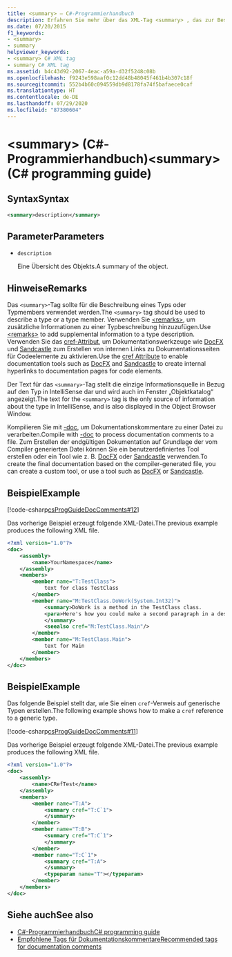 ```yaml
---
title: <summary> – C#-Programmierhandbuch
description: Erfahren Sie mehr über das XML-Tag <summary> , das zur Beschreibung eines Typs oder Typmembers verwendet wird. Hier finden Sie Codebeispiele und zusätzliche verfügbare Ressourcen.
ms.date: 07/20/2015
f1_keywords:
- <summary>
- summary
helpviewer_keywords:
- <summary> C# XML tag
- summary C# XML tag
ms.assetid: b4c43d92-2067-4eac-a59a-d32f5248c08b
ms.openlocfilehash: f9243e598aaf0c12dd48b48045f461b4b307c18f
ms.sourcegitcommit: 552b4b60c094559db9d8178fa74f5bafaece0caf
ms.translationtype: HT
ms.contentlocale: de-DE
ms.lasthandoff: 07/29/2020
ms.locfileid: "87380604"
---
```

# <a name="summary-c-programming-guide"></a><span data-ttu-id="fa549-105">\<summary> (C#-Programmierhandbuch)</span><span class="sxs-lookup"><span data-stu-id="fa549-105">\<summary> (C# programming guide)</span></span>

## <a name="syntax"></a><span data-ttu-id="fa549-106">Syntax</span><span class="sxs-lookup"><span data-stu-id="fa549-106">Syntax</span></span>

```xml
<summary>description</summary>
```

## <a name="parameters"></a><span data-ttu-id="fa549-107">Parameter</span><span class="sxs-lookup"><span data-stu-id="fa549-107">Parameters</span></span>

- `description`

  <span data-ttu-id="fa549-108">Eine Übersicht des Objekts.</span><span class="sxs-lookup"><span data-stu-id="fa549-108">A summary of the object.</span></span>

## <a name="remarks"></a><span data-ttu-id="fa549-109">Hinweise</span><span class="sxs-lookup"><span data-stu-id="fa549-109">Remarks</span></span>

<span data-ttu-id="fa549-110">Das `<summary>`-Tag sollte für die Beschreibung eines Typs oder Typmembers verwendet werden.</span><span class="sxs-lookup"><span data-stu-id="fa549-110">The `<summary>` tag should be used to describe a type or a type member.</span></span> <span data-ttu-id="fa549-111">Verwenden Sie [\<remarks>](./remarks.md), um zusätzliche Informationen zu einer Typbeschreibung hinzuzufügen.</span><span class="sxs-lookup"><span data-stu-id="fa549-111">Use [\<remarks>](./remarks.md) to add supplemental information to a type description.</span></span> <span data-ttu-id="fa549-112">Verwenden Sie das [cref-Attribut](./cref-attribute.md), um Dokumentationswerkzeuge wie [DocFX](https://dotnet.github.io/docfx/) und [Sandcastle](https://github.com/EWSoftware/SHFB) zum Erstellen von internen Links zu Dokumentationsseiten für Codeelemente zu aktivieren.</span><span class="sxs-lookup"><span data-stu-id="fa549-112">Use the [cref Attribute](./cref-attribute.md) to enable documentation tools such as [DocFX](https://dotnet.github.io/docfx/) and [Sandcastle](https://github.com/EWSoftware/SHFB) to create internal hyperlinks to documentation pages for code elements.</span></span>

<span data-ttu-id="fa549-113">Der Text für das `<summary>`-Tag stellt die einzige Informationsquelle in Bezug auf den Typ in IntelliSense dar und wird auch im Fenster „Objektkatalog“ angezeigt.</span><span class="sxs-lookup"><span data-stu-id="fa549-113">The text for the `<summary>` tag is the only source of information about the type in IntelliSense, and is also displayed in the Object Browser Window.</span></span>

<span data-ttu-id="fa549-114">Kompilieren Sie mit [-doc](../../language-reference/compiler-options/doc-compiler-option.md), um Dokumentationskommentare zu einer Datei zu verarbeiten.</span><span class="sxs-lookup"><span data-stu-id="fa549-114">Compile with [-doc](../../language-reference/compiler-options/doc-compiler-option.md) to process documentation comments to a file.</span></span> <span data-ttu-id="fa549-115">Zum Erstellen der endgültigen Dokumentation auf Grundlage der vom Compiler generierten Datei können Sie ein benutzerdefiniertes Tool erstellen oder ein Tool wie z. B. [DocFX](https://dotnet.github.io/docfx/) oder [Sandcastle](https://github.com/EWSoftware/SHFB) verwenden.</span><span class="sxs-lookup"><span data-stu-id="fa549-115">To create the final documentation based on the compiler-generated file, you can create a custom tool, or use a tool such as [DocFX](https://dotnet.github.io/docfx/) or [Sandcastle](https://github.com/EWSoftware/SHFB).</span></span>

## <a name="example"></a><span data-ttu-id="fa549-116">Beispiel</span><span class="sxs-lookup"><span data-stu-id="fa549-116">Example</span></span>

[!code-csharp[csProgGuideDocComments#12](~/samples/snippets/csharp/VS_Snippets_VBCSharp/csProgGuideDocComments/CS/DocComments.cs#12)]

<span data-ttu-id="fa549-117">Das vorherige Beispiel erzeugt folgende XML-Datei.</span><span class="sxs-lookup"><span data-stu-id="fa549-117">The previous example produces the following XML file.</span></span>

```xml
<?xml version="1.0"?>
<doc>
    <assembly>
        <name>YourNamespace</name>
    </assembly>
    <members>
        <member name="T:TestClass">
            text for class TestClass
        </member>
        <member name="M:TestClass.DoWork(System.Int32)">
            <summary>DoWork is a method in the TestClass class.
            <para>Here's how you could make a second paragraph in a description. <see cref="M:System.Console.WriteLine(System.String)"/> for information about output statements.</para>
            </summary>
            <seealso cref="M:TestClass.Main"/>
        </member>
        <member name="M:TestClass.Main">
            text for Main
        </member>
    </members>
</doc>
```

## <a name="example"></a><span data-ttu-id="fa549-118">Beispiel</span><span class="sxs-lookup"><span data-stu-id="fa549-118">Example</span></span>

<span data-ttu-id="fa549-119">Das folgende Beispiel stellt dar, wie Sie einen `cref`-Verweis auf generische Typen erstellen.</span><span class="sxs-lookup"><span data-stu-id="fa549-119">The following example shows how to make a `cref` reference to a generic type.</span></span>

[!code-csharp[csProgGuideDocComments#11](~/samples/snippets/csharp/VS_Snippets_VBCSharp/csProgGuideDocComments/CS/DocComments.cs#11)]

<span data-ttu-id="fa549-120">Das vorherige Beispiel erzeugt folgende XML-Datei.</span><span class="sxs-lookup"><span data-stu-id="fa549-120">The previous example produces the following XML file.</span></span>

```xml
<?xml version="1.0"?>
<doc>
    <assembly>
        <name>CRefTest</name>
    </assembly>
    <members>
        <member name="T:A">
            <summary cref="T:C`1">
            </summary>
        </member>
        <member name="T:B">
            <summary cref="T:C`1">
            </summary>
        </member>
        <member name="T:C`1">
            <summary cref="T:A">
            </summary>
            <typeparam name="T"></typeparam>
        </member>
    </members>
</doc>
```

## <a name="see-also"></a><span data-ttu-id="fa549-121">Siehe auch</span><span class="sxs-lookup"><span data-stu-id="fa549-121">See also</span></span>

- [<span data-ttu-id="fa549-122">C#-Programmierhandbuch</span><span class="sxs-lookup"><span data-stu-id="fa549-122">C# programming guide</span></span>](../index.md)
- [<span data-ttu-id="fa549-123">Empfohlene Tags für Dokumentationskommentare</span><span class="sxs-lookup"><span data-stu-id="fa549-123">Recommended tags for documentation comments</span></span>](./recommended-tags-for-documentation-comments.md)
